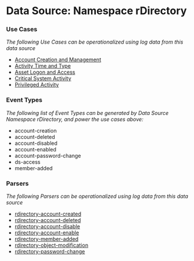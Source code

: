Data Source: Namespace rDirectory
=================================

### Use Cases

_The following Use Cases can be operationalized using log data from this data source_

* [Account Creation and Management](usecase_account_creation_and_management.md)
* [Activity Time  and Type](usecase_activity_time__and_type.md)
* [Asset Logon and Access](usecase_asset_logon_and_access.md)
* [Critical System Activity](usecase_critical_system_activity.md)
* [Privileged Activity](usecase_privileged_activity.md)


### Event Types

_The following list of Event Types can be generated by Data Source Namespace rDirectory, and power the use cases above:_

- account-creation
- account-deleted
- account-disabled
- account-enabled
- account-password-change
- ds-access
- member-added


### Parsers

_The following Parsers can be operationalized using log data from this data source_

* [rdirectory-account-created](parserContent_rdirectory-account-created.md)
* [rdirectory-account-deleted](parserContent_rdirectory-account-deleted.md)
* [rdirectory-account-disable](parserContent_rdirectory-account-disable.md)
* [rdirectory-account-enable](parserContent_rdirectory-account-enable.md)
* [rdirectory-member-added](parserContent_rdirectory-member-added.md)
* [rdirectory-object-modification](parserContent_rdirectory-object-modification.md)
* [rdirectory-password-change](parserContent_rdirectory-password-change.md)
